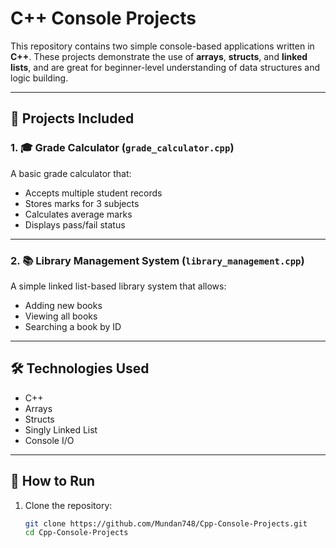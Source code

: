 # C++ Console Projects

This repository contains two simple console-based applications written in **C++**. These projects demonstrate the use of **arrays**, **structs**, and **linked lists**, and are great for beginner-level understanding of data structures and logic building.

---

## 📘 Projects Included

### 1. 🎓 Grade Calculator (`grade_calculator.cpp`)

A basic grade calculator that:
- Accepts multiple student records
- Stores marks for 3 subjects
- Calculates average marks
- Displays pass/fail status

---

### 2. 📚 Library Management System (`library_management.cpp`)

A simple linked list-based library system that allows:
- Adding new books
- Viewing all books
- Searching a book by ID

---

## 🛠 Technologies Used

- C++
- Arrays
- Structs
- Singly Linked List
- Console I/O

---

## 🚀 How to Run

1. Clone the repository:

   ```bash
   git clone https://github.com/Mundan748/Cpp-Console-Projects.git
   cd Cpp-Console-Projects
